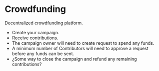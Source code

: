 # Crowdfunding

Decentralized crowdfunding platform.

- Create your campaign.
- Receive contributions.
- The campaign owner will need to create request to spend any funds.
- A minimum number of Contributors will need to approve a request before any funds can be sent.
- ¿Some way to close the campaign and refund any remaining contributions?
